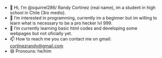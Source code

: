 - 👋 Hi, I’m @squirrel286/ Randy Cortinez (real name), im a student in high school in Chile (3ro medio).
- 👀 I’m interested in programming, currently im a beginner but im willing to learn what is necessary to be a pro hecker lvl 999.
- 🌱 I’m currently learning basic html codes and developing some webpages but not oficially yet.
- 📫 How to reach me you can contact me on gmail: cortinezrandy@gmail.com
- 😄 Pronouns: he/him


<!---
squirrel286/squirrel286 is a ✨ special ✨ repository because its `README.md` (this file) appears on your GitHub profile.
You can click the Preview link to take a look at your changes.
--->
